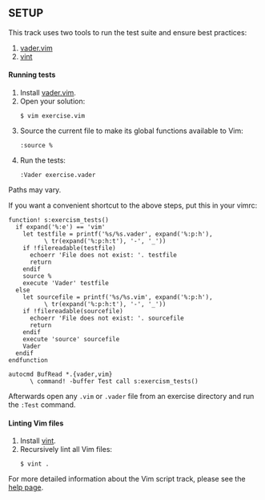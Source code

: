 ## SETUP

This track uses two tools to run the test suite and ensure best practices:

1. [vader.vim](https://github.com/junegunn/vader.vim)
2. [vint](https://github.com/Kuniwak/vint)

#### Running tests

1. Install [vader.vim](https://github.com/junegunn/vader.vim/#installation).
1. Open your solution:
    ```
    $ vim exercise.vim
    ```
1. Source the current file to make its global functions available to Vim:
    ```
    :source %
    ```
1. Run the tests:
    ```
    :Vader exercise.vader
    ```

Paths may vary.

If you want a convenient shortcut to the above steps, put this in your vimrc:

```vim
function! s:exercism_tests()
  if expand('%:e') == 'vim'
    let testfile = printf('%s/%s.vader', expand('%:p:h'),
          \ tr(expand('%:p:h:t'), '-', '_'))
    if !filereadable(testfile)
      echoerr 'File does not exist: '. testfile
      return
    endif
    source %
    execute 'Vader' testfile
  else
    let sourcefile = printf('%s/%s.vim', expand('%:p:h'),
          \ tr(expand('%:p:h:t'), '-', '_'))
    if !filereadable(sourcefile)
      echoerr 'File does not exist: '. sourcefile
      return
    endif
    execute 'source' sourcefile
    Vader
  endif
endfunction

autocmd BufRead *.{vader,vim}
      \ command! -buffer Test call s:exercism_tests()
```

Afterwards open any `.vim` or `.vader` file from an exercise directory and run
the `:Test` command.

#### Linting Vim files

1. Install [vint](https://github.com/Kuniwak/vint#quick-start).
1. Recursively lint all Vim files:
    ```
    $ vint .
    ```

For more detailed information about the Vim script track, please see the
[help page](http://exercism.io/languages/vimscript).

